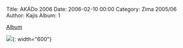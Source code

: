 Title: AKÁDo 2006
Date: 2006-02-10 00:00
Category: Zima 2005/06
Author: Kajis
Album: 1

[Album](https://get.google.com/albumarchive/114366954716465137035/album/AF1QipP-pbQD8b0pSo3Jzk1hQSJiMgdtAdjMlRJPOM4)

![]({static}/static/zima-2005-06/alba/pict2363.jpg){: width="600"}

